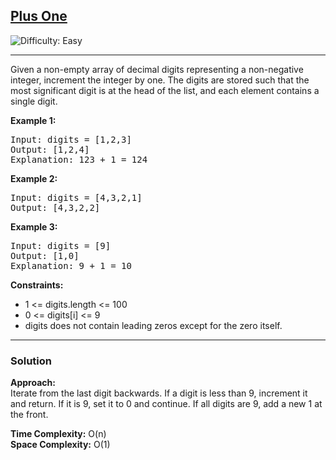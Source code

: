 <h2><a href="https://leetcode.com/problems/plus-one">Plus One</a></h2>
<img src='https://img.shields.io/badge/Difficulty-Easy-brightgreen' alt='Difficulty: Easy' />
<hr>

<p>Given a non-empty array of decimal digits representing a non-negative integer, increment the integer by one. The digits are stored such that the most significant digit is at the head of the list, and each element contains a single digit.</p>

<p><strong>Example 1:</strong></p>
<pre>
Input: digits = [1,2,3]
Output: [1,2,4]
Explanation: 123 + 1 = 124
</pre>

<p><strong>Example 2:</strong></p>
<pre>
Input: digits = [4,3,2,1]
Output: [4,3,2,2]
</pre>

<p><strong>Example 3:</strong></p>
<pre>
Input: digits = [9]
Output: [1,0]
Explanation: 9 + 1 = 10
</pre>

<p><strong>Constraints:</strong></p>
<ul>
  <li>1 &lt;= digits.length &lt;= 100</li>
  <li>0 &lt;= digits[i] &lt;= 9</li>
  <li>digits does not contain leading zeros except for the zero itself.</li>
</ul>

---

### Solution

**Approach:**  
Iterate from the last digit backwards. If a digit is less than 9, increment it and return. If it is 9, set it to 0 and continue. If all digits are 9, add a new 1 at the front.

**Time Complexity:** O(n)  
**Space Complexity:** O(1)
